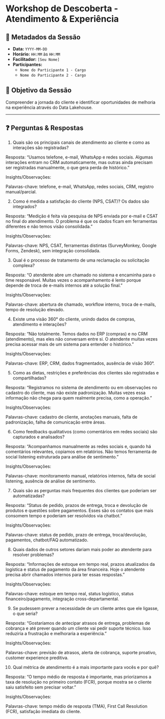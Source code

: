 # Workshop de Descoberta - Atendimento & Experiência

## 📌 Metadados da Sessão
- **Data:** `YYYY-MM-DD`
- **Horário:** `HH:MM` às `HH:MM`
- **Facilitador:** `[Seu Nome]`
- **Participantes:**
    - `Nome do Participante 1 - Cargo`
    - `Nome do Participante 2 - Cargo`

## 🎯 Objetivo da Sessão
Compreender a jornada do cliente e identificar oportunidades de melhoria na experiência através do Data Lakehouse.

---

## ❓ Perguntas & Respostas

1. Quais são os principais canais de atendimento ao cliente e como as interações são registradas?

Resposta:
“Usamos telefone, e-mail, WhatsApp e redes sociais. Algumas interações entram no CRM automaticamente, mas outras ainda precisam ser registradas manualmente, o que gera perda de histórico.”

Insights/Observações:

Palavras-chave: telefone, e-mail, WhatsApp, redes sociais, CRM, registro manual/parcial.

2. Como é medida a satisfação do cliente (NPS, CSAT)? Os dados são integrados?

Resposta:
“Medição é feita via pesquisa de NPS enviada por e-mail e CSAT no final do atendimento. O problema é que os dados ficam em ferramentas diferentes e não temos visão consolidada.”

Insights/Observações:

Palavras-chave: NPS, CSAT, ferramentas distintas (SurveyMonkey, Google Forms, Zendesk), sem integração consolidada.

3. Qual é o processo de tratamento de uma reclamação ou solicitação complexa?

Resposta:
“O atendente abre um chamado no sistema e encaminha para o time responsável. Muitas vezes o acompanhamento é lento porque depende de troca de e-mails internos até a solução final.”

Insights/Observações:

Palavras-chave: abertura de chamado, workflow interno, troca de e-mails, tempo de resolução elevado.

4. Existe uma visão 360° do cliente, unindo dados de compras, atendimento e interações?

Resposta:
“Não totalmente. Temos dados no ERP (compras) e no CRM (atendimento), mas eles não conversam entre si. O atendente muitas vezes precisa acessar mais de um sistema para entender o histórico.”

Insights/Observações:

Palavras-chave: ERP, CRM, dados fragmentados, ausência de visão 360°.

5. Como as dietas, restrições e preferências dos clientes são registradas e compartilhadas?

Resposta:
“Registramos no sistema de atendimento ou em observações no cadastro do cliente, mas não existe padronização. Muitas vezes essa informação não chega para quem realmente precisa, como a operação.”

Insights/Observações:

Palavras-chave: cadastro de cliente, anotações manuais, falta de padronização, falha de comunicação entre áreas.

6. Como feedbacks qualitativos (como comentários em redes sociais) são capturados e analisados?

Resposta:
“Acompanhamos manualmente as redes sociais e, quando há comentários relevantes, copiamos em relatórios. Não temos ferramenta de social listening estruturada para análise de sentimento.”

Insights/Observações:

Palavras-chave: monitoramento manual, relatórios internos, falta de social listening, ausência de análise de sentimento.

7. Quais são as perguntas mais frequentes dos clientes que poderiam ser automatizadas?

Resposta:
“Status de pedido, prazos de entrega, troca e devolução de produtos e questões sobre pagamentos. Esses são os contatos que mais consomem tempo e poderiam ser resolvidos via chatbot.”

Insights/Observações:

Palavras-chave: status de pedido, prazo de entrega, troca/devolução, pagamentos, chatbot/FAQ automatizado.

8. Quais dados de outros setores dariam mais poder ao atendente para resolver problemas?

Resposta:
“Informações de estoque em tempo real, prazos atualizados da logística e status de pagamento da área financeira. Hoje o atendente precisa abrir chamados internos para ter essas respostas.”

Insights/Observações:

Palavras-chave: estoque em tempo real, status logístico, status financeiro/pagamento, integração cross-departamental.

9. Se pudessem prever a necessidade de um cliente antes que ele ligasse, o que seria?

Resposta:
“Gostaríamos de antecipar atrasos de entrega, problemas de cobrança e até prever quando um cliente vai pedir suporte técnico. Isso reduziria a frustração e melhoraria a experiência.”

Insights/Observações:

Palavras-chave: previsão de atrasos, alerta de cobrança, suporte proativo, customer experience preditiva.

10. Qual métrica de atendimento é a mais importante para vocês e por quê?

Resposta:
“O tempo médio de resposta é importante, mas priorizamos a taxa de resolução no primeiro contato (FCR), porque mostra se o cliente saiu satisfeito sem precisar voltar.”

Insights/Observações:

Palavras-chave: tempo médio de resposta (TMA), First Call Resolution (FCR), satisfação imediata do cliente.